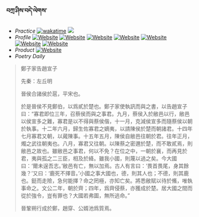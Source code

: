 ### བཀྲ་ཤིས་བདེ་ལེགས་ 
- _Practice_	[![wakatime](https://wakatime.com/badge/user/5043ee4a-e361-4607-9d47-d557f2005d05.svg)](https://wakatime.com/dashboard)	<a href="https://wakatime.com/@5043ee4a-e361-4607-9d47-d557f2005d05"><img src="https://wakatime.com/share/@IvanAXu/06501b1d-f434-4f2a-9524-dc2196223971.png" /></a> 
- _Profile_	[![Website](https://img.shields.io/website?label=&up_color=orange&up_message=Tianchi&url=https%3A%2F%2Fshields.io)](https://tianchi.aliyun.com/home/science/scienceDetail?userId=1095279182618)	[![Website](https://img.shields.io/website?label=&up_color=violet&up_message=AIstudio&url=https%3A%2F%2Fshields.io)](https://aistudio.baidu.com/aistudio/personalcenter/thirdview/979775)	[![Website](https://img.shields.io/website?label=&up_color=blue&up_message=Kaggle&url=https%3A%2F%2Fshields.io)](https://www.kaggle.com/ivanxu/)	[![Website](https://img.shields.io/website?label=&up_color=gay&up_message=Yuque&url=https%3A%2F%2Fshields.io)](https://www.yuque.com/ivanaxu)	[![Website](https://img.shields.io/website?label=&up_color=brown&up_message=Leetcode&url=https%3A%2F%2Fshields.io)](https://leetcode.cn/u/ivanaxu)	[![Website](https://img.shields.io/website?label=&up_color=red&up_message=Gitee&url=https%3A%2F%2Fshields.io)](https://gitee.com/IvanaXu)	[![Website](https://img.shields.io/website?label=&up_color=yellow&up_message=Monkeytype&url=https%3A%2F%2Fshields.io)](https://monkeytype.com/profile/IvanaXu) 
- _Product_	[![Website](https://img.shields.io/website?label=alpha&up_color=blue&up_message=EDA&url=https%3A%2F%2Fshields.io)](http://eda.tangjt.cn/) 
- _Poetry Daily_ 


> 鄭子家告趙宣子
> 
> 先秦：左丘明 
> 
> 晉侯合諸侯於扈，平宋也。
> 
> 於是晉侯不見鄭伯，以爲貳於楚也。鄭子家使執訊而與之書，以告趙宣子曰：“寡君即位三年，召蔡侯而與之事君。九月，蔡侯入於敝邑以行，敝邑以侯宣多之難，寡君是以不得與蔡侯偕，十一月，克減侯宣多而隨蔡侯以朝於執事。十二年六月，歸生佐寡君之嫡夷，以請陳侯於楚而朝諸君。十四年七月寡君又朝，以蕆陳事。十五年五月，陳侯自敝邑往朝於君。往年正月，燭之武往朝夷也。八月，寡君又往朝。以陳蔡之密邇於楚，而不敢貳焉，則敝邑之故也。雖敝邑之事君，何以不免？在位之中，一朝於襄，而再見於君，夷與孤之二三臣，相及於絳。雖我小國，則蔑以過之矣。今大國曰：‘爾未逞吾志。’敝邑有亡，無以加焉。古人有言曰：‘畏首畏尾，身其餘幾？’又曰：‘鹿死不擇音。’小國之事大國也，德，則其人也；不德，則其鹿也。鋌而走險，急何能擇？命之罔極，亦知亡矣。將悉敝賦以待於鯈，唯執事命之。文公二年，朝於齊；四年，爲齊侵蔡，亦獲成於楚。居大國之間而從於強令，豈有罪也？大國若弗圖，無所逃命。”
> 
> 晉鞏朔行成於鄭，趙穿、公婿池爲質焉。
>
